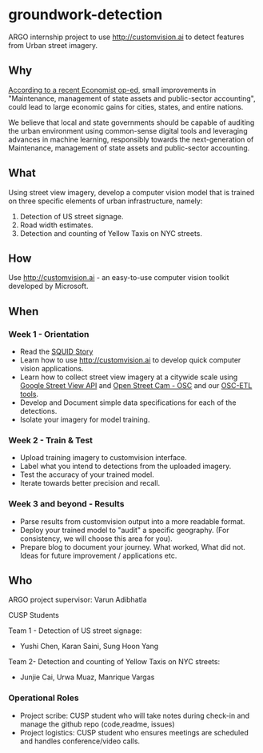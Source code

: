 # groundwork-detection
ARGO internship project to use http://customvision.ai to detect features from Urban street imagery.

## Why
[According to a recent Economist op-ed](https://www.economist.com/leaders/2018/10/20/large-economic-gains-can-come-from-mundane-improvements-in-policy), small improvements in "Maintenance, management of state assets and public-sector accounting", could lead to large economic gains for cities, states, and entire nations.

We believe that local and state governments should be capable of auditing the urban environment using common-sense digital tools and leveraging advances in machine learning, responsibly towards the next-generation of Maintenance, management of state assets and public-sector accounting.

## What
Using street view imagery, develop a computer vision model that is trained on three specific elements of urban infrastructure, namely: 
1. Detection of US street signage.
2. Road width estimates.
3. Detection and counting of Yellow Taxis on NYC streets.

## How
Use http://customvision.ai - an easy-to-use computer vision toolkit developed by Microsoft.

## When
### Week 1 - Orientation
- Read the [SQUID Story](https://www.hackster.io/argo/squid-street-quality-identification-a43367)
- Learn how to use http://customvision.ai to develop quick computer vision applications.
- Learn how to collect street view imagery at a citywide scale using [Google Street View API](https://developers.google.com/maps/documentation/streetview/intro) and [Open Street Cam - OSC](http://openstreetcam.org/) and our [OSC-ETL tools](https://github.com/Streets-Data-Collaborative/osc-tools).
- Develop and Document simple data specifications for each of the detections.
- Isolate your imagery for model training.

### Week 2 - Train & Test
- Upload training imagery to customvision interface.
- Label what you intend to detections from the uploaded imagery.
- Test the accuracy of your trained model.
- Iterate towards better precision and recall.

### Week 3 and beyond - Results
- Parse results from customvision output into a more readable format.
- Deploy your trained model to "audit" a specific geography. (For consistency, we will choose this area for you).
- Prepare blog to document your journey. What worked, What did not. Ideas for future improvement / applications etc.

## Who
ARGO project supervisor: Varun Adibhatla

CUSP Students

Team 1 - Detection of US street signage:
- Yushi Chen, Karan Saini, Sung Hoon Yang

Team 2- Detection and counting of Yellow Taxis on NYC streets:
- Junjie Cai, Urwa Muaz, Manrique Vargas

### Operational Roles 
- Project scribe: CUSP student who will take notes during check-in and manage the github repo (code,readme, issues)
- Project logistics: CUSP student who ensures meetings are scheduled and handles conference/video calls.
